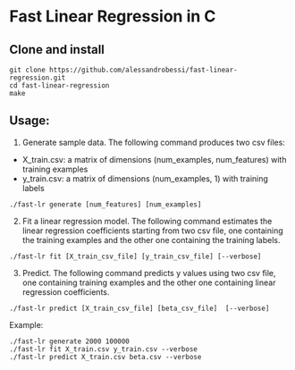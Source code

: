 # Fast Linear Regression in C

## Clone and install
```
git clone https://github.com/alessandrobessi/fast-linear-regression.git
cd fast-linear-regression
make
```

## Usage:
1) Generate sample data. The following command produces two csv files: 
- X_train.csv: a matrix of dimensions (num_examples, num_features) with training examples
- y_train.csv: a matrix of dimensions (num_examples, 1) with training labels
```
./fast-lr generate [num_features] [num_examples]
```


2) Fit a linear regression model. The following command estimates the linear regression coefficients starting from two csv file, one containing the training examples and the other one containing the training labels.
```
./fast-lr fit [X_train_csv_file] [y_train_csv_file] [--verbose]
```

3) Predict. The following command predicts y values using two csv file, one containing training examples and the other one containing linear regression coefficients.
```
./fast-lr predict [X_train_csv_file] [beta_csv_file]  [--verbose]
```

Example:
```
./fast-lr generate 2000 100000
./fast-lr fit X_train.csv y_train.csv --verbose
./fast-lr predict X_train.csv beta.csv --verbose
```
